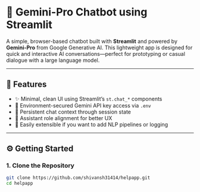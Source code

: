# 🧠 Gemini-Pro Chatbot using Streamlit

A simple, browser-based chatbot built with **Streamlit** and powered by **Gemini-Pro** from Google Generative AI. This lightweight app is designed for quick and interactive AI conversations—perfect for prototyping or casual dialogue with a large language model.

---

## 🚀 Features

- ✨ Minimal, clean UI using Streamlit’s `st.chat_*` components
- 🔐 Environment-secured Gemini API key access via `.env`
- 📜 Persistent chat context through session state
- 🤝 Assistant role alignment for better UX
- 🧩 Easily extensible if you want to add NLP pipelines or logging

---

## ⚙️ Getting Started

### 1. Clone the Repository
```bash
git clone https://github.com/shivansh31414/helpapp.git
cd helpapp

